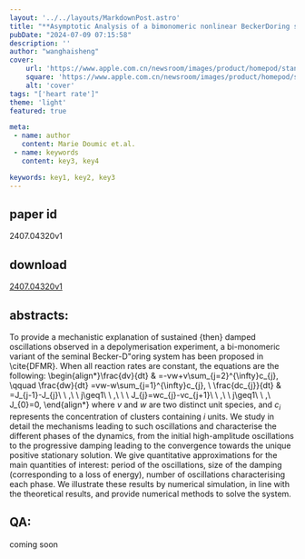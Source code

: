 ```yaml
---
layout: '../../layouts/MarkdownPost.astro'
title: "**Asymptotic Analysis of a bimonomeric nonlinear BeckerDoring system**"
pubDate: "2024-07-09 07:15:58"
description: ''
author: "wanghaisheng"
cover:
    url: 'https://www.apple.com.cn/newsroom/images/product/homepod/standard/Apple-HomePod-hero-230118_big.jpg.large_2x.jpg'
    square: 'https://www.apple.com.cn/newsroom/images/product/homepod/standard/Apple-HomePod-hero-230118_big.jpg.large_2x.jpg'
    alt: 'cover'
tags: "['heart rate']" 
theme: 'light'
featured: true

meta:
 - name: author
   content: Marie Doumic et.al.
 - name: keywords
   content: key3, key4

keywords: key1, key2, key3
---
```


## paper id
2407.04320v1
## download
[2407.04320v1](http://arxiv.org/abs/2407.04320v1)
## abstracts:
To provide a mechanistic explanation of sustained {then} damped oscillations observed in a depolymerisation experiment, a bi-monomeric variant of the seminal Becker-D\"oring system has been proposed in \cite{DFMR}. When all reaction rates are constant, the equations are the following: \begin{align*}\frac{dv}{dt} & =-vw+v\sum_{j=2}^{\infty}c_{j}, \qquad \frac{dw}{dt} =vw-w\sum_{j=1}^{\infty}c_{j}, \\ \frac{dc_{j}}{dt} & =J_{j-1}-J_{j}\ \ ,\ \ j\geq1\ \ ,\ \ \ J_{j}=wc_{j}-vc_{j+1}\ \ ,\ \ j\geq1\ \ ,\ J_{0}=0, \end{align*} where $v$ and $w$ are two distinct unit species, and $c_i$ represents the concentration of clusters containing $i$ units.   We study in detail the mechanisms leading to such oscillations and characterise the different phases of the dynamics, from the initial high-amplitude oscillations to the progressive damping leading to the convergence towards the unique positive stationary solution. We give quantitative approximations for the main quantities of interest: period of the oscillations, size of the damping (corresponding to a loss of energy), number of oscillations characterising each phase. We illustrate these results by numerical simulation, in line with the theoretical results, and provide numerical methods to solve the system.
## QA:
coming soon
